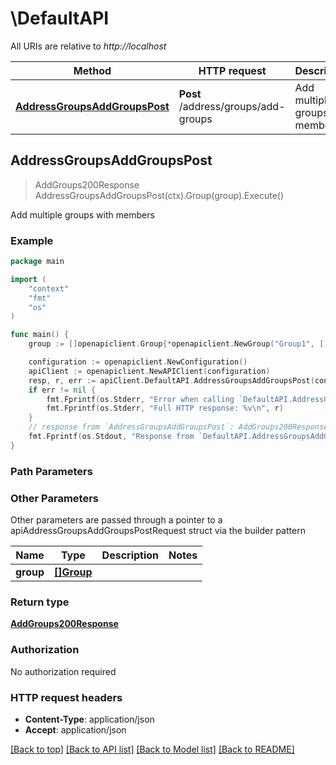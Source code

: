 # \DefaultAPI

All URIs are relative to *http://localhost*

Method | HTTP request | Description
------------- | ------------- | -------------
[**AddressGroupsAddGroupsPost**](DefaultAPI.md#AddressGroupsAddGroupsPost) | **Post** /address/groups/add-groups | Add multiple groups with members



## AddressGroupsAddGroupsPost

> AddGroups200Response AddressGroupsAddGroupsPost(ctx).Group(group).Execute()

Add multiple groups with members



### Example

```go
package main

import (
	"context"
	"fmt"
	"os"
)

func main() {
	group := []openapiclient.Group{*openapiclient.NewGroup("Group1", []string{"Member1"})} // []Group | 

	configuration := openapiclient.NewConfiguration()
	apiClient := openapiclient.NewAPIClient(configuration)
	resp, r, err := apiClient.DefaultAPI.AddressGroupsAddGroupsPost(context.Background()).Group(group).Execute()
	if err != nil {
		fmt.Fprintf(os.Stderr, "Error when calling `DefaultAPI.AddressGroupsAddGroupsPost``: %v\n", err)
		fmt.Fprintf(os.Stderr, "Full HTTP response: %v\n", r)
	}
	// response from `AddressGroupsAddGroupsPost`: AddGroups200Response
	fmt.Fprintf(os.Stdout, "Response from `DefaultAPI.AddressGroupsAddGroupsPost`: %v\n", resp)
}
```

### Path Parameters



### Other Parameters

Other parameters are passed through a pointer to a apiAddressGroupsAddGroupsPostRequest struct via the builder pattern


Name | Type | Description  | Notes
------------- | ------------- | ------------- | -------------
 **group** | [**[]Group**](Group.md) |  | 

### Return type

[**AddGroups200Response**](AddGroups200Response.md)

### Authorization

No authorization required

### HTTP request headers

- **Content-Type**: application/json
- **Accept**: application/json

[[Back to top]](#) [[Back to API list]](../README.md#documentation-for-api-endpoints)
[[Back to Model list]](../README.md#documentation-for-models)
[[Back to README]](../README.md)

